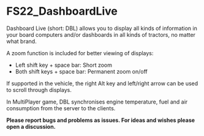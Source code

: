 # FS22_DashboardLive

Dashboard Live (short: DBL) allows you to display all kinds of information in your board computers and/or dashboards in all kinds of tractors, no matter what brand. 

A zoom function is included for better viewing of displays: 
- Left shift key + space bar: Short zoom
- Both shift keys + space bar: Permanent zoom on/off 

If supported in the vehicle, the right Alt key and left/right arrow can be used to scroll through displays.

In MultiPlayer game, DBL synchronises engine temperature, fuel and air consumption from the server to the clients.

**Please report bugs and problems as issues. For ideas and wishes please open a discussion.**
